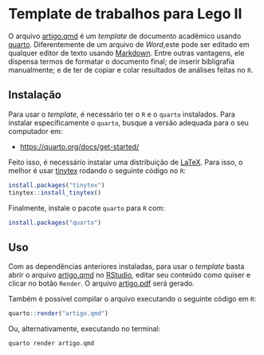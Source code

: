 # Template de trabalhos para Lego II

O arquivo [artigo.qmd](artigo.qmd) é um *template* de documento acadêmico usando [quarto](https://quarto.org/). Diferentemente de um arquivo de *Word*,este pode ser editado em qualquer editor de texto usando [Markdown](https://www.markdownguide.org/basic-syntax/). Entre outras vantagens, ele dispensa termos de formatar o documento final; de inserir bibligrafia manualmente; e de ter de copiar e colar resultados de análises feitas no `R`.

## Instalação

Para usar o *template*, é necessário ter o `R` e o `quarto` instalados. Para instalar especificamente o `quarto`, busque a versão adequada para o seu computador em:

- <https://quarto.org/docs/get-started/>

Feito isso, é necessário instalar uma distribuição de [LaTeX](https://www.latex-project.org/get/). Para isso, o melhor é usar [tinytex](https://yihui.org/tinytex/) rodando o seguinte código no `R`:

```r
install.packages("tinytex")
tinytex::install_tinytex()
```

Finalmente, instale o pacote `quarto` para `R` com:

```r
install.packages("quarto")
```

## Uso

Com as dependências anteriores instaladas, para usar o *template* basta abrir o arquivo [artigo.qmd](artigo.qmd) no [RStudio](https://rstudio.com/products/rstudio/download/), editar seu conteúdo como quiser e clicar no botão `Render`. O arquivo [artigo.pdf](artigo.pdf) será gerado.

Também é possível compilar o arquivo executando o seguinte código em `R`:
    
```r
quarto::render("artigo.qmd")
```

Ou, alternativamente, executando no terminal:

```bash
quarto render artigo.qmd
```

